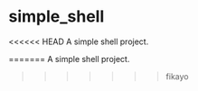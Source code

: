 # simple_shell

<<<<<< HEAD
A simple shell project.

=======
A simple shell project.
>>>>>>> fikayo
